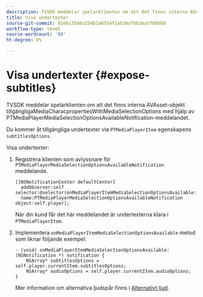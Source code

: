 ```yaml
---
description: TVSDK meddelar spelarklienten om att det finns interna AVAsset-objekt tillgängligaMediaCharacpropertiesWithMediaSelectionOptions med hjälp av PTMediaPlayerMediaSelectionOptionsAvailableNotification-meddelandet.
title: Visa undertexter
source-git-commit: 02ebc3548a254b2a6554f1ab34afbb3ea5f09bb8
workflow-type: tm+mt
source-wordcount: '90'
ht-degree: 0%

---
```


# Visa undertexter {#expose-subtitles}

TVSDK meddelar spelarklienten om att det finns interna AVAsset-objekt tillgängligaMediaCharacpropertiesWithMediaSelectionOptions med hjälp av PTMediaPlayerMediaSelectionOptionsAvailableNotification-meddelandet.

Du kommer åt tillgängliga undertexter via `PTMediaPlayerItem` egenskapens `subtitlesOptions`.

Visa undertexter:

1. Registrera klienten som avlyssnare för `PTMediaPlayerMediaSelectionOptionsAvailableNotification` meddelande.

   ```
   [[NSNotificationCenter defaultCenter]  
     addObserver:self selector:@selector(onMediaPlayerItemMediaSelectionOptionsAvailable:)  
     name:PTMediaPlayerMediaSelectionOptionsAvailableNotification object:self.player];
   ```

   När din kund får det här meddelandet är undertexterna klara i `PTMediaPlayerItem`.
1. Implementera `onMediaPlayerItemMediaSelectionOptionsAvailable` metod som liknar följande exempel:

   ```
   - (void) onMediaPlayerItemMediaSelectionOptionsAvailable:(NSNotification *) notification { 
       NSArray* subtitlesOptions = self.player.currentItem.subtitlesOptions; 
       NSArray* audioOptions = self.player.currentItem.audioOptions; 
   }
   ```

   Mer information om alternativa ljudspår finns i  [Alternativt ljud](../../alternate-audio/ios-3x-alternate-audio.md).
